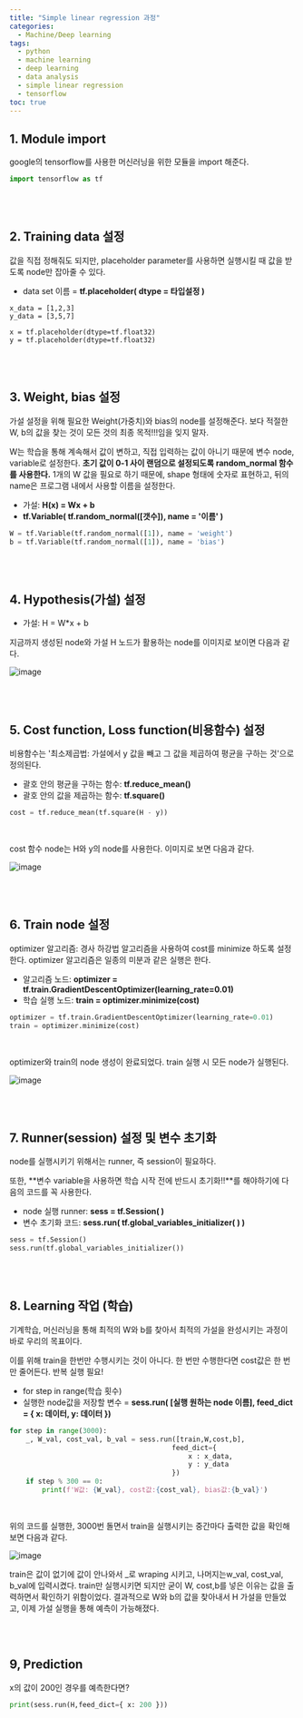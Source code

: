 ```yaml
---
title: "Simple linear regression 과정"
categories: 
  - Machine/Deep learning 
tags:
  - python
  - machine learning
  - deep learning
  - data analysis
  - simple linear regression
  - tensorflow
toc: true
---
```


## 1. Module import

google의 tensorflow를 사용한 머신러닝을 위한 모듈을 import 해준다.

```python
import tensorflow as tf
```

<br><br>

## 2. Training data 설정

값을 직접 정해줘도 되지만, placeholder parameter를 사용하면 실행시킬 때 값을 받도록 node만 잡아줄 수 있다.

- data set 이름 = **tf.placeholder( dtype = 타입설정 )**

```
x_data = [1,2,3]
y_data = [3,5,7]

x = tf.placeholder(dtype=tf.float32)
y = tf.placeholder(dtype=tf.float32)
```

<br><br>

## 3. Weight, bias 설정

가설 설정을 위해 필요한 Weight(가중치)와 bias의 node를 설정해준다. 보다 적절한 W, b의 값을 찾는 것이 모든 것의 최종 목적!!!임을 잊지 말자.

W는 학습을 통해 계속해서 값이 변하고, 직접 입력하는 값이 아니기 때문에 변수 node, variable로 설정한다. 
**초기 값이 0-1 사이 랜덤으로 설정되도록 random_normal 함수를 사용한다.**
1개의 W 값을 필요로 하기 때문에, shape 형태에 숫자로 표현하고, 뒤의 name은 프로그램 내에서 사용할 이름을 설정한다. 

- 가설: **H(x) = Wx + b**
- **tf.Variable( tf.random_normal([갯수]), name = '이름' )**

``` python
W = tf.Variable(tf.random_normal([1]), name = 'weight')
b = tf.Variable(tf.random_normal([1]), name = 'bias')	
```

<br><br>

## 4. Hypothesis(가설) 설정

- 가설: H = W*x + b

지금까지 생성된 node와 가설 H 노드가 활용하는 node를 이미지로 보이면 다음과 같다.

![image](https://user-images.githubusercontent.com/58674365/94804065-32f2b500-0425-11eb-87b5-3bae4ee5d223.png)

<br><br>

## 5. Cost function, Loss function(비용함수) 설정

비용함수는 '최소제곱법: 가설에서 y 값을 빼고 그 값을 제곱하여 평균을 구하는 것'으로 정의된다.

- 괄호 안의 평균을 구하는 함수: **tf.reduce_mean()**
- 괄호 안의 값을 제곱하는 함수: **tf.square()**

```python
cost = tf.reduce_mean(tf.square(H - y))
```

<br>

cost 함수 node는 H와 y의 node를 사용한다. 이미지로 보면 다음과 같다.

![image](https://user-images.githubusercontent.com/58674365/94804324-967ce280-0425-11eb-9d1b-42418979f137.png)

<br><br>

## 6. Train node 설정

optimizer 알고리즘: 경사 하강법 알고리즘을 사용하여 cost를 minimize 하도록 설정한다.
optimizer 알고리즘은 일종의 미분과 같은 실행은 한다. 

- 알고리즘 노드: **optimizer = tf.train.GradientDescentOptimizer(learning_rate=0.01)**
- 학습 실행 노드: **train = optimizer.minimize(cost)**

```python
optimizer = tf.train.GradientDescentOptimizer(learning_rate=0.01)
train = optimizer.minimize(cost)
```

<br>

optimizer와 train의 node 생성이 완료되었다. train 실행 시 모든 node가 실행된다. 

![image](https://user-images.githubusercontent.com/58674365/94804580-025f4b00-0426-11eb-90ea-53ed68ab222e.png)

<br><br>

## 7. Runner(session) 설정 및 변수 초기화

node를 실행시키기 위해서는 runner, 즉 session이 필요하다. 

또한, **변수 variable을 사용하면 학습 시작 전에 반드시 초기화!!**를 해야하기에 다음의 코드를 꼭 사용한다. 

- node 실행 runner: **sess = tf.Session( )**
- 변수 초기화 코드: **sess.run( tf.global_variables_initializer( ) )** 

```python
sess = tf.Session() 
sess.run(tf.global_variables_initializer()) 
```

<br><br>

## 8. Learning 작업 (학습)

기계학습, 머신러닝을 통해 최적의 W와 b를 찾아서 최적의 가설을 완성시키는 과정이 바로 우리의 목표이다.

이를 위해 train을 한번만 수행시키는 것이 아니다. 한 번만 수행한다면 cost값은 한 번만 줄어든다. 반복 실행 필요!

- for step in range(학습 횟수)
- 실행한 node값을 저장할 변수 = **sess.run( [실행 원하는 node 이름], feed_dict = { x: 데이터, y: 데이터 })**

```python
for step in range(3000): 
    _, W_val, cost_val, b_val = sess.run([train,W,cost,b], 
                                        feed_dict={ 
                                            x : x_data, 
                                            y : y_data   
                                        }) 
    if step % 300 == 0: 
        print(f'W값: {W_val}, cost값:{cost_val}, bias값:{b_val}') 
```

<br>

위의 코드를 실행한, 3000번 돌면서 train을 실행시키는 중간마다 출력한 값을 확인해보면 다음과 같다.

![image](https://user-images.githubusercontent.com/58674365/94804965-9b8e6180-0426-11eb-9ff0-f5914f03c69c.png)



train은 값이 없기에 값이 안나와서 _로 wraping 시키고, 나머지는w_val, cost_val, b_val에 입력시켰다. train만 실행시키면 되지만 굳이 W, cost,b를 넣은 이유는 값을 출력하면서 확인하기 위함이었다. 결과적으로 W와 b의 값을 찾아내서 H 가설을 만들었고, 이제 가설 실행을 통해 예측이 가능해졌다.

<br><br>

##  9, Prediction

x의 값이 200인 경우를 예측한다면?

```python
print(sess.run(H,feed_dict={ x: 200 }))
```
